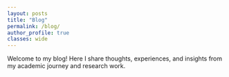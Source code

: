 ```yaml
---
layout: posts
title: "Blog"
permalink: /blog/
author_profile: true
classes: wide
---
```


Welcome to my blog! Here I share thoughts, experiences, and insights from my academic journey and research work.
